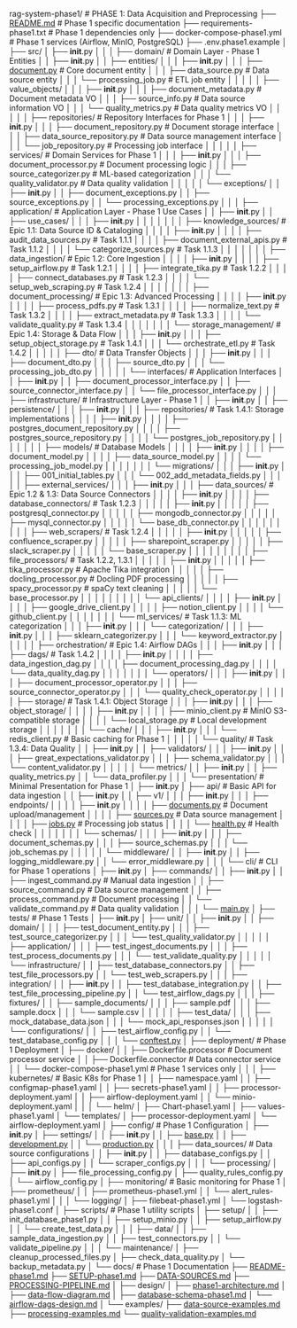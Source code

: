 rag-system-phase1/                        # PHASE 1: Data Acquisition and Preprocessing
├── [README.md](http://readme.md/)                              # Phase 1 specific documentation
├── requirements-phase1.txt                # Phase 1 dependencies only
├── docker-compose-phase1.yml             # Phase 1 services (Airflow, MinIO, PostgreSQL)
├── .env.phase1.example
│
├── src/
│   ├── **init**.py
│   │
│   ├── domain/                            # Domain Layer - Phase 1 Entities
│   │   ├── **init**.py
│   │   ├── entities/
│   │   │   ├── **init**.py
│   │   │   ├── [document.py](http://document.py/)               # Core document entity
│   │   │   ├── data_source.py            # Data source entity
│   │   │   └── processing_job.py         # ETL job entity
│   │   │
│   │   ├── value_objects/
│   │   │   ├── **init**.py
│   │   │   ├── document_metadata.py      # Document metadata VO
│   │   │   ├── source_info.py            # Data source information VO
│   │   │   └── quality_metrics.py        # Data quality metrics VO
│   │   │
│   │   ├── repositories/                 # Repository Interfaces for Phase 1
│   │   │   ├── **init**.py
│   │   │   ├── document_repository.py    # Document storage interface
│   │   │   ├── data_source_repository.py # Data source management interface
│   │   │   └── job_repository.py         # Processing job interface
│   │   │
│   │   ├── services/                     # Domain Services for Phase 1
│   │   │   ├── **init**.py
│   │   │   ├── document_processor.py     # Document processing logic
│   │   │   ├── source_categorizer.py     # ML-based categorization
│   │   │   └── quality_validator.py      # Data quality validation
│   │   │
│   │   └── exceptions/
│   │       ├── **init**.py
│   │       ├── document_exceptions.py
│   │       ├── source_exceptions.py
│   │       └── processing_exceptions.py
│   │
│   ├── application/                       # Application Layer - Phase 1 Use Cases
│   │   ├── **init**.py
│   │   ├── use_cases/
│   │   │   ├── **init**.py
│   │   │   │
│   │   │   ├── knowledge_sources/   # Epic 1.1: Data Source ID & Cataloging
│   │   │   │   ├── **init**.py
│   │   │   │   ├── audit_data_sources.py      # Task 1.1.1
│   │   │   │   ├── document_external_apis.py  # Task 1.1.2
│   │   │   │   └── categorize_sources.py      # Task 1.1.3
│   │   │   │
│   │   │   ├── data_ingestion/           # Epic 1.2: Core Ingestion
│   │   │   │   ├── **init**.py
│   │   │   │   ├── setup_airflow.py           # Task 1.2.1
│   │   │   │   ├── integrate_tika.py          # Task 1.2.2
│   │   │   │   ├── connect_databases.py       # Task 1.2.3
│   │   │   │   └── setup_web_scraping.py      # Task 1.2.4
│   │   │   │
│   │   │   ├── document_processing/      # Epic 1.3: Advanced Processing
│   │   │   │   ├── **init**.py
│   │   │   │   ├── process_pdfs.py            # Task 1.3.1
│   │   │   │   ├── normalize_text.py              # Task 1.3.2
│   │   │   │   ├── extract_metadata.py        # Task 1.3.3
│   │   │   │   └── validate_quality.py        # Task 1.3.4
│   │   │   │
│   │   │   └── storage_management/       # Epic 1.4: Storage & Data Flow
│   │   │       ├── **init**.py
│   │   │       ├── setup_object_storage.py    # Task 1.4.1
│   │   │       └── orchestrate_etl.py         # Task 1.4.2
│   │   │
│   │   ├── dto/                          # Data Transfer Objects
│   │   │   ├── **init**.py
│   │   │   ├── document_dto.py
│   │   │   ├── source_dto.py
│   │   │   └── processing_job_dto.py
│   │   │
│   │   └── interfaces/                   # Application Interfaces
│   │       ├── **init**.py
│   │       ├── document_processor_interface.py
│   │       ├── source_connector_interface.py
│   │       └── file_processor_interface.py
│   │
│   ├── infrastructure/                    # Infrastructure Layer - Phase 1
│   │   ├── **init**.py
│   │   ├── persistence/
│   │   │   ├── **init**.py
│   │   │   ├── repositories/             # Task 1.4.1: Storage implementations
│   │   │   │   ├── **init**.py
│   │   │   │   ├── postgres_document_repository.py
│   │   │   │   ├── postgres_source_repository.py
│   │   │   │   └── postgres_job_repository.py
│   │   │   │
│   │   │   ├── models/                   # Database Models
│   │   │   │   ├── **init**.py
│   │   │   │   ├── document_model.py
│   │   │   │   ├── data_source_model.py
│   │   │   │   └── processing_job_model.py
│   │   │   │
│   │   │   └── migrations/
│   │   │       ├── **init**.py
│   │   │       ├── 001_initial_tables.py
│   │   │       └── 002_add_metadata_fields.py
│   │   │
│   │   ├── external_services/
│   │   │   ├── **init**.py
│   │   │   ├── data_sources/             # Epic 1.2 & 1.3: Data Source Connectors
│   │   │   │   ├── **init**.py
│   │   │   │   ├── database_connectors/  # Task 1.2.3
│   │   │   │   │   ├── **init**.py
│   │   │   │   │   ├── postgresql_connector.py
│   │   │   │   │   ├── mongodb_connector.py
│   │   │   │   │   ├── mysql_connector.py
│   │   │   │   │   └── base_db_connector.py
│   │   │   │   │
│   │   │   │   ├── web_scrapers/         # Task 1.2.4
│   │   │   │   │   ├── **init**.py
│   │   │   │   │   ├── confluence_scraper.py
│   │   │   │   │   ├── sharepoint_scraper.py
│   │   │   │   │   ├── slack_scraper.py
│   │   │   │   │   └── base_scraper.py
│   │   │   │   │
│   │   │   │   ├── file_processors/      # Task 1.2.2, 1.3.1
│   │   │   │   │   ├── **init**.py
│   │   │   │   │   ├── tika_processor.py      # Apache Tika integration
│   │   │   │   │   ├── docling_processor.py   # Docling PDF processing
│   │   │   │   │   ├── spacy_processor.py     # spaCy text cleaning
│   │   │   │   │   └── base_processor.py
│   │   │   │   │
│   │   │   │   └── api_clients/
│   │   │   │       ├── **init**.py
│   │   │   │       ├── google_drive_client.py
│   │   │   │       ├── notion_client.py
│   │   │   │       └── github_client.py
│   │   │   │
│   │   │   └── ml_services/              # Task 1.1.3: ML categorization
│   │   │       ├── **init**.py
│   │   │       └── categorization/
│   │   │           ├── **init**.py
│   │   │           ├── sklearn_categorizer.py
│   │   │           └── keyword_extractor.py
│   │   │
│   │   ├── orchestration/                # Epic 1.4: Airflow DAGs
│   │   │   ├── **init**.py
│   │   │   ├── dags/                     # Task 1.4.2
│   │   │   │   ├── **init**.py
│   │   │   │   ├── data_ingestion_dag.py
│   │   │   │   ├── document_processing_dag.py
│   │   │   │   └── data_quality_dag.py
│   │   │   │
│   │   │   └── operators/
│   │   │       ├── **init**.py
│   │   │       ├── document_processor_operator.py
│   │   │       ├── source_connector_operator.py
│   │   │       └── quality_check_operator.py
│   │   │
│   │   ├── storage/                      # Task 1.4.1: Object Storage
│   │   │   ├── **init**.py
│   │   │   ├── object_storage/
│   │   │   │   ├── **init**.py
│   │   │   │   ├── minio_client.py       # MinIO S3-compatible storage
│   │   │   │   └── local_storage.py      # Local development storage
│   │   │   │
│   │   │   └── cache/
│   │   │       ├── **init**.py
│   │   │       └── redis_client.py       # Basic caching for Phase 1
│   │   │
│   │   └── quality/                      # Task 1.3.4: Data Quality
│   │       ├── **init**.py
│   │       ├── validators/
│   │       │   ├── **init**.py
│   │       │   ├── great_expectations_validator.py
│   │       │   ├── schema_validator.py
│   │       │   └── content_validator.py
│   │       │
│   │       └── metrics/
│   │           ├── **init**.py
│   │           ├── quality_metrics.py
│   │           └── data_profiler.py
│   │
│   └── presentation/                     # Minimal Presentation for Phase 1
│       ├── **init**.py
│       ├── api/                          # Basic API for data ingestion
│       │   ├── **init**.py
│       │   ├── v1/
│       │   │   ├── **init**.py
│       │   │   ├── endpoints/
│       │   │   │   ├── **init**.py
│       │   │   │   ├── [documents.py](http://documents.py/)      # Document upload/management
│       │   │   │   ├── [sources.py](http://sources.py/)        # Data source management
│       │   │   │   ├── [jobs.py](http://jobs.py/)           # Processing job status
│       │   │   │   └── [health.py](http://health.py/)         # Health check
│       │   │   │
│       │   │   └── schemas/
│       │   │       ├── **init**.py
│       │   │       ├── document_schemas.py
│       │   │       ├── source_schemas.py
│       │   │       └── job_schemas.py
│       │   │
│       │   └── middleware/
│       │       ├── **init**.py
│       │       ├── logging_middleware.py
│       │       └── error_middleware.py
│       │
│       └── cli/                          # CLI for Phase 1 operations
│           ├── **init**.py
│           ├── commands/
│           │   ├── **init**.py
│           │   ├── ingest_command.py     # Manual data ingestion
│           │   ├── source_command.py     # Data source management
│           │   ├── process_command.py    # Document processing
│           │   └── validate_command.py   # Data quality validation
│           │
│           └── [main.py](http://main.py/)
│
├── tests/                                # Phase 1 Tests
│   ├── **init**.py
│   ├── unit/
│   │   ├── **init**.py
│   │   ├── domain/
│   │   │   ├── test_document_entity.py
│   │   │   ├── test_source_categorizer.py
│   │   │   └── test_quality_validator.py
│   │   │
│   │   ├── application/
│   │   │   ├── test_ingest_documents.py
│   │   │   ├── test_process_documents.py
│   │   │   └── test_validate_quality.py
│   │   │
│   │   └── infrastructure/
│   │       ├── test_database_connectors.py
│   │       ├── test_file_processors.py
│   │       └── test_web_scrapers.py
│   │
│   ├── integration/
│   │   ├── **init**.py
│   │   ├── test_database_integration.py
│   │   ├── test_file_processing_pipeline.py
│   │   └── test_airflow_dags.py
│   │
│   ├── fixtures/
│   │   ├── sample_documents/
│   │   │   ├── sample.pdf
│   │   │   ├── sample.docx
│   │   │   └── sample.csv
│   │   │
│   │   ├── test_data/
│   │   │   ├── mock_database_data.json
│   │   │   └── mock_api_responses.json
│   │   │
│   │   └── configurations/
│   │       ├── test_airflow_config.py
│   │       └── test_database_config.py
│   │
│   └── [conftest.py](http://conftest.py/)
│
├── deployment/                           # Phase 1 Deployment
│   ├── docker/
│   │   ├── Dockerfile.processor         # Document processor service
│   │   ├── Dockerfile.connector         # Data connector service
│   │   └── docker-compose-phase1.yml    # Phase 1 services only
│   │
│   ├── kubernetes/                      # Basic K8s for Phase 1
│   │   ├── namespace.yaml
│   │   ├── configmap-phase1.yaml
│   │   ├── secrets-phase1.yaml
│   │   ├── processor-deployment.yaml
│   │   ├── airflow-deployment.yaml
│   │   └── minio-deployment.yaml
│   │
│   └── helm/
│       ├── Chart-phase1.yaml
│       ├── values-phase1.yaml
│       └── templates/
│           ├── processor-deployment.yaml
│           └── airflow-deployment.yaml
│
├── config/                              # Phase 1 Configuration
│   ├── **init**.py
│   ├── settings/
│   │   ├── **init**.py
│   │   ├── [base.py](http://base.py/)
│   │   ├── [development.py](http://development.py/)
│   │   └── [production.py](http://production.py/)
│   │
│   ├── data_sources/                    # Data source configurations
│   │   ├── **init**.py
│   │   ├── database_configs.py
│   │   ├── api_configs.py
│   │   └── scraper_configs.py
│   │
│   └── processing/
│       ├── **init**.py
│       ├── file_processing_config.py
│       ├── quality_rules_config.py
│       └── airflow_config.py
│
├── monitoring/                          # Basic monitoring for Phase 1
│   ├── prometheus/
│   │   ├── prometheus-phase1.yml
│   │   └── alert_rules-phase1.yml
│   │
│   └── logging/
│       ├── filebeat-phase1.yml
│       └── logstash-phase1.conf
│
├── scripts/                             # Phase 1 utility scripts
│   ├── setup/
│   │   ├── init_database_phase1.py
│   │   ├── setup_minio.py
│   │   ├── setup_airflow.py
│   │   └── create_test_data.py
│   │
│   ├── data/
│   │   ├── sample_data_ingestion.py
│   │   ├── test_connectors.py
│   │   └── validate_pipeline.py
│   │
│   └── maintenance/
│       ├── cleanup_processed_files.py
│       ├── check_data_quality.py
│       └── backup_metadata.py
│
└── docs/                               # Phase 1 Documentation
├── [README-phase1.md](http://readme-phase1.md/)
├── [SETUP-phase1.md](http://setup-phase1.md/)
├── [DATA-SOURCES.md](http://data-sources.md/)
├── [PROCESSING-PIPELINE.md](http://processing-pipeline.md/)
│
├── design/
│   ├── [phase1-architecture.md](http://phase1-architecture.md/)
│   ├── [data-flow-diagram.md](http://data-flow-diagram.md/)
│   ├── [database-schema-phase1.md](http://database-schema-phase1.md/)
│   └── [airflow-dags-design.md](http://airflow-dags-design.md/)
│
└── examples/
├── [data-source-examples.md](http://data-source-examples.md/)
├── [processing-examples.md](http://processing-examples.md/)
└── [quality-validation-examples.md](http://quality-validation-examples.md/)
